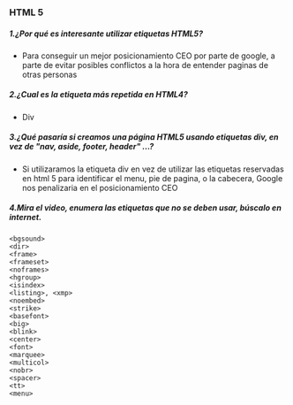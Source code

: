 ### HTML 5

##### 1.¿Por qué es interesante utilizar etiquetas HTML5?
- Para conseguir un mejor posicionamiento CEO por parte de google, a parte de 
evitar posibles conflictos a la hora de entender paginas de otras personas
##### 2.¿Cual es la etiqueta más repetida en HTML4?
- Div
##### 3.¿Qué pasaría si creamos una página HTML5 usando etiquetas div, en vez de "nav, aside, footer, header" ...?
- Si utilizaramos la etiqueta div en vez de utilizar las etiquetas reservadas en html 5 para identificar el menu, pie de pagina, o la cabecera, Google nos penalizaria en el posicionamiento CEO
##### 4.Mira el video, enumera las etiquetas que no se deben usar, búscalo en internet.
```<acronym>  
<bgsound>
<dir>
<frame>
<frameset>
<noframes>
<hgroup>
<isindex>
<listing>, <xmp> 
<noembed>
<strike>
<basefont>
<big>
<blink>
<center>
<font>
<marquee>
<multicol>
<nobr>
<spacer>
<tt>
<menu>
